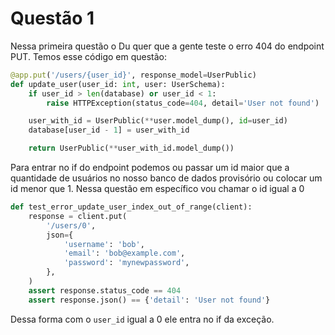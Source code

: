 # Questão 1

Nessa primeira questão o Du quer que a gente teste o erro 404 do endpoint PUT.
Temos esse código em questão:
```py
@app.put('/users/{user_id}', response_model=UserPublic)
def update_user(user_id: int, user: UserSchema):
    if user_id > len(database) or user_id < 1:
        raise HTTPException(status_code=404, detail='User not found')

    user_with_id = UserPublic(**user.model_dump(), id=user_id)
    database[user_id - 1] = user_with_id

    return UserPublic(**user_with_id.model_dump())
```

Para entrar no if do endpoint podemos ou passar um id maior que a quantidade de
usuários no nosso banco de dados provisório ou colocar um id menor que 1.
Nessa questão em específico vou chamar o id igual a 0

```py
def test_error_update_user_index_out_of_range(client):
    response = client.put(
        '/users/0',
        json={
            'username': 'bob',
            'email': 'bob@example.com',
            'password': 'mynewpassword',
        },
    )
    assert response.status_code == 404
    assert response.json() == {'detail': 'User not found'}
```
Dessa forma com o `user_id` igual a 0 ele entra no if da exceção.
